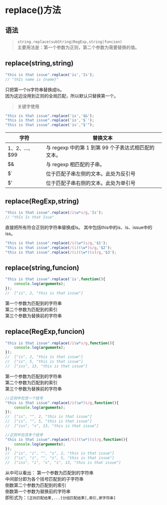 # replace()方法

## 语法
> `string.replace(subString|RegExp,string|funcion)`  
主要用法是：第一个参数为正则，第二个参数为需要替换的值。

## replace(string,string)
```js
"this is that issue".replace('is','Is');
// "thIs name is {name}"
```
只把第一个is字符串替换成Is。  
因为这边没用到正则的全局匹配，所以默认只替换第一个。  
> 关键字使用
```js
"this is that issue".replace('is','$&');
"this is that issue".replace('is','$`');
"this is that issue".replace('is',"$'");
```

|字符|替换文本|
|-|-|
|$1、$2、...、$99|与 regexp 中的第 1 到第 99 个子表达式相匹配的文本。|
|$&|与 regexp 相匹配的子串。|
|$`|位于匹配子串左侧的文本。此处为反引号|
|$'|位于匹配子串右侧的文本。此处为单引号|

## replace(RegExp,string)
```js
"this is that issue".replace(/i\w*s/g,'Is');
// "thIs Is that Isue"
```
直接把所有符合正则的字符串替换成Is。
其中包括this中的is、is、issue中的iss。

```js
"this is that issue".replace(/i(\w*)s/g,'$1');
"this is that issue".replace(/(i)(\w*)s/g,'$2');
"this is that issue".replace(/(i)(\w*)(s)/g,'$3');
```

## replace(string,funcion)
```js
"this is that issue".replace('is',function(){
    console.log(arguments);
});
//  ["is", 2, "this is that issue"]
```
第一个参数为匹配到的字符串  
第二个参数为匹配到的索引  
第三个参数为替换前的字符串  
## replace(RegExp,funcion)
```js
"this is that issue".replace(/i\w*s/g,function(){
    console.log(arguments);
});
//  ["is", 2, "this is that issue"]
//  ["is", 5, "this is that issue"]
//  ["iss", 13, "this is that issue"]
```
第一个参数为匹配到的字符串  
第二个参数为匹配到的索引  
第三个参数为替换前的字符串  
```js
//正则中包含一个括号
"this is that issue".replace(/i(\w*)s/g,function(){
    console.log(arguments);
});
//  ["is", "", 2, "this is that issue"]
//  ["is", "", 5, "this is that issue"]
//  ["iss", "s", 13, "this is that issue"]

//正则中包含多个括号
"this is that issue".replace(/(i)(\w*)(s)/g,function(){
    console.log(arguments);
});
//  ["is", "i", "", "s", 2, "this is that issue"]
//  ["is", "i", "", "s", 5, "this is that issue"]
//  ["iss", "i", "s", "s", 13, "this is that issue"]
```
从中可以看出：
第一个参数为匹配到的字符串  
中间部分即为各个括号匹配到的子字符串  
倒数第二个参数为匹配到的索引  
倒数第一个参数为替换前的字符串  
即形式为：`[正则匹配结果,...[分组匹配结果],索引,原字符串]`
